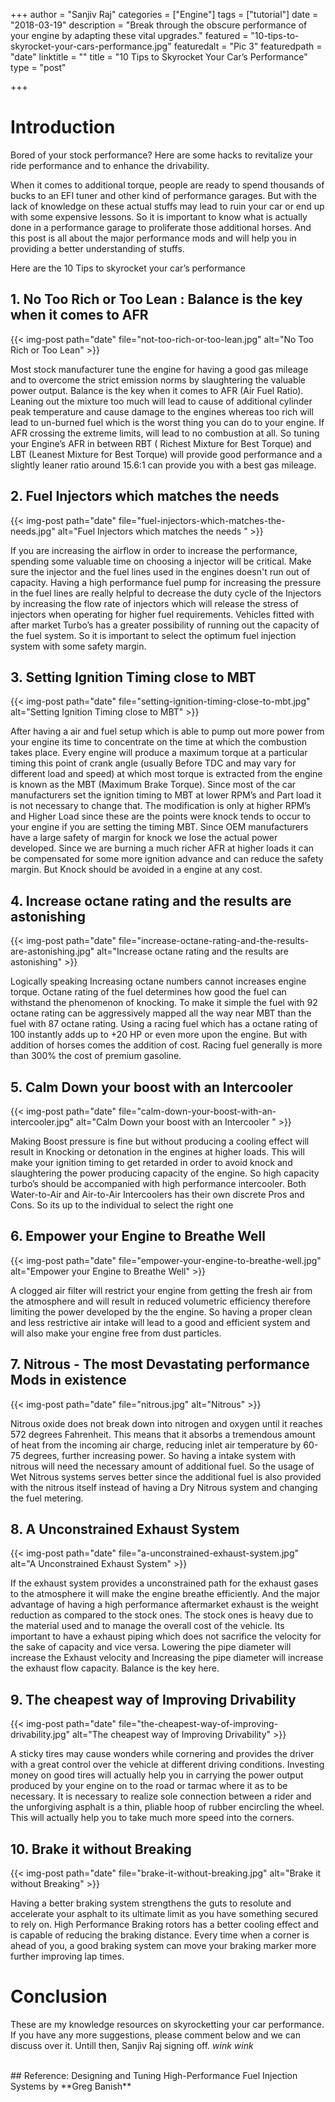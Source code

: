 +++
author = "Sanjiv Raj"
categories = ["Engine"]
tags = ["tutorial"]
date = "2018-03-19"
description = "Break through the obscure performance of your engine by adapting these vital upgrades."
featured = "10-tips-to-skyrocket-your-cars-performance.jpg"
featuredalt = "Pic 3"
featuredpath = "date"
linktitle = ""
title = "10 Tips to Skyrocket Your Car’s Performance"
type = "post"

+++

# Introduction 
Bored of your stock performance? Here are some hacks to revitalize your ride performance and to enhance the drivability. 

When it comes to additional torque, people are ready to spend thousands of bucks to an EFI tuner and other kind of performance garages. But with the lack of knowledge on these actual stuffs may lead to ruin your car or end up with some expensive lessons. So it is important to know what is actually done in a performance garage to proliferate those additional horses. And this post is all about the major performance mods and will help you in providing a better understanding of stuffs. 

Here are the 10 Tips to skyrocket your car’s performance


## 1. No Too Rich or Too Lean : Balance is the key when it comes to AFR 
{{< img-post path="date" file="not-too-rich-or-too-lean.jpg" alt="No Too Rich or Too Lean" >}}

Most stock manufacturer tune the engine for having a good gas mileage and to overcome the strict emission norms by slaughtering the valuable power output. Balance is the key when it comes to AFR (Air Fuel Ratio). Leaning out the mixture too much will lead to cause of additional cylinder peak temperature and cause damage to the engines whereas too rich will lead to un-burned fuel which is the worst thing you can do to your engine. If AFR crossing the extreme limits, will lead to no combustion at all. So tuning your Engine’s AFR in between RBT ( Richest Mixture for Best Torque) and LBT (Leanest Mixture for Best Torque) will provide good performance and a slightly leaner ratio around 15.6:1 can provide you with a best gas mileage.


## 2. Fuel Injectors which matches the needs 
{{< img-post path="date" file="fuel-injectors-which-matches-the-needs.jpg" alt="Fuel Injectors which matches the needs " >}}


If you are increasing the airflow in order to increase the performance, spending some valuable time on choosing a injector will be critical. Make sure the injector and the fuel lines used in the engines doesn't run out of capacity. Having a high performance fuel pump for increasing the pressure in the fuel lines are really helpful to decrease the duty cycle of the Injectors by increasing the flow rate of injectors which will release the stress of injectors when operating for higher fuel requirements. Vehicles fitted with after market Turbo’s has a greater possibility of running out the capacity of the fuel system. So it is important to select the optimum fuel injection system with some safety margin.


## 3. Setting Ignition Timing close to MBT
{{< img-post path="date" file="setting-ignition-timing-close-to-mbt.jpg" alt="Setting Ignition Timing close to MBT" >}}

After having a air and fuel setup which is able to pump out more power from your engine its time to concentrate on the time at which the combustion takes place. Every engine will produce a maximum torque at a particular timing this point of crank angle (usually Before TDC and may vary for different load and speed) at which most torque is extracted from the engine is known as the MBT (Maximum Brake Torque). Since most of the car manufacturers set the ignition timing to MBT at lower RPM’s and Part load it is not necessary to change that. The modification is only at higher RPM’s and Higher Load since these are the points were knock tends to occur to your engine if you are setting the timing MBT. Since OEM manufacturers have a large safety of margin for knock we lose the actual power developed. Since we are burning a much richer AFR at higher loads it can be compensated for some more ignition advance and can reduce the safety margin. But Knock should be avoided in a engine at any cost.


## 4. Increase octane rating and the results are astonishing
{{< img-post path="date" file="increase-octane-rating-and-the-results-are-astonishing.jpg" alt="Increase octane rating and the results are astonishing" >}}

Logically speaking Increasing octane numbers cannot increases engine torque. Octane rating of the fuel determines how good the fuel can withstand the phenomenon of knocking. To make it simple the fuel with 92 octane rating can be aggressively mapped all the way near MBT than the fuel with 87 octane rating. Using a racing fuel which has a octane rating of 100 instantly adds up to +20 HP or even more upon the engine. But with addition of horses comes the addition of cost. Racing fuel generally is more than 300% the cost of premium gasoline.



## 5. Calm Down your boost with an Intercooler 
{{< img-post path="date" file="calm-down-your-boost-with-an-intercooler.jpg" alt="Calm Down your boost with an Intercooler " >}}


Making Boost pressure is fine but without producing a cooling effect will result in Knocking or detonation in the engines at higher loads. This will make your ignition timing to get retarded in order to avoid knock and slaughtering the power producing capacity of the engine. So high capacity turbo’s should be accompanied with high performance intercooler. Both Water-to-Air and Air-to-Air Intercoolers has their own discrete Pros and Cons. So its up to the individual to select the right one


## 6. Empower your Engine to Breathe Well
{{< img-post path="date" file="empower-your-engine-to-breathe-well.jpg" alt="Empower your Engine to Breathe Well" >}}

A clogged air filter will restrict your engine from getting the fresh air from the atmosphere and will result in reduced volumetric efficiency therefore limiting the power developed by the the engine. So having a proper clean and less restrictive air intake will lead to a good and efficient system and will also make your engine free from dust particles.


## 7. Nitrous - The most Devastating performance Mods in existence
{{< img-post path="date" file="nitrous.jpg" alt="Nitrous" >}}


Nitrous oxide does not break down into nitrogen and oxygen until it reaches 572 degrees Fahrenheit. This means that it absorbs a tremendous amount of heat from the incoming air charge, reducing inlet air temperature by 60-75 degrees, further increasing power. So having a intake system with nitrous will need the necessary amount of additional fuel. So the usage of Wet Nitrous systems serves better since the additional fuel is also provided with the nitrous itself instead of having a Dry Nitrous system and changing the fuel metering.


## 8. A Unconstrained Exhaust System
{{< img-post path="date" file="a-unconstrained-exhaust-system.jpg" alt="A Unconstrained Exhaust System" >}}


If the exhaust system provides a unconstrained path for the exhaust gases to the atmosphere it will make the engine breathe efficiently. And the major advantage of having a high performance aftermarket exhaust is the weight reduction as compared to the stock ones. The stock ones is heavy due to the material used and to manage the overall cost of the vehicle. Its important to have a exhaust piping which does not sacrifice the velocity for the sake of capacity and vice versa. Lowering the pipe diameter will increase the Exhaust velocity and Increasing the pipe diameter will increase the exhaust flow capacity. Balance is the key here.


## 9. The cheapest way of Improving Drivability
{{< img-post path="date" file="the-cheapest-way-of-improving-drivability.jpg" alt="The cheapest way of Improving Drivability" >}}


A sticky tires may cause wonders while cornering and provides the driver with a great control over the vehicle at different driving conditions. Investing money on good tires will actually help you in carrying the power output produced by your engine on to the road or tarmac where it as to be necessary. It is necessary to realize sole connection between a rider and the unforgiving asphalt is a thin, pliable hoop of rubber encircling the wheel. This will actually help you to take much more speed into the corners.


## 10. Brake it without Breaking
{{< img-post path="date" file="brake-it-without-breaking.jpg" alt="Brake it without Breaking" >}}


Having a better braking system strengthens the guts to resolute and accelerate your asphalt to its ultimate limit as you have something secured to rely on. High Performance Braking rotors has a better cooling effect and is capable of reducing the braking distance. Every time when a corner is ahead of you, a good braking system can move your braking marker more further improving lap times.


# Conclusion

These are my knowledge resources on skyrocketting your car performance. If you have any more suggestions, please comment below and we can discuss over it. Untill then, Sanjiv Raj signing off. *wink wink* 

<br>
## Reference:
Designing and Tuning High-Performance Fuel Injection Systems by **Greg Banish**

